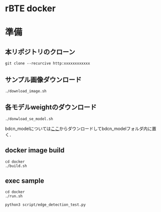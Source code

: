 # rBTE docker

# 準備
## 本リポジトリのクローン
```
git clone --recurcive http:xxxxxxxxxxxx
```

## サンプル画像ダウンロード
```
./download_image.sh
```

## 各モデルweightのダウンロード
```
./donwload_se_model.sh
```
bdcn_modelについては[ここ](https://drive.google.com/file/d/1CmDMypSlLM6EAvOt5yjwUQ7O5w-xCm1n/view?usp=sharing)からダウンロードしてbdcn_modelフォルダ内に置く．

## docker image build
```
cd docker
./build.sh
```

## exec sample
```
cd docker
./run.sh
```
```
python3 script/edge_detection_test.py 
```

